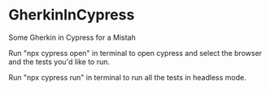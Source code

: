 # GherkinInCypress
Some Gherkin in Cypress for a Mistah

Run "npx cypress open" in terminal to open cypress and select the browser and the tests you'd like to run.

Run "npx cypress run" in terminal to run all the tests in headless mode. 